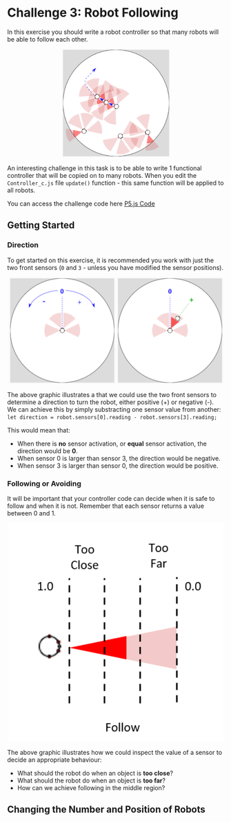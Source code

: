 # Challenge 3: Robot Following

In this exercise you should write a robot controller so that many robots will be able to follow each other.  

<p align="center">
<img src="https://github.com/paulodowd/SummerSchool2022/blob/main/images/p5_following.png?raw=true" width=250>
  </p>


An interesting challenge in this task is to be able to write 1 functional controller that will be copied on to many robots.  When you edit the `Controller_c.js` file `update()` function - this same function will be applied to all robots.

You can access the challenge code here <a href="https://editor.p5js.org/paulodowd_uob/sketches/p43gsxC2y">P5.js Code</a>

## Getting Started

### Direction

To get started on this exercise, it is recommended you work with just the two front sensors (`0` and `3` - unless you have modified the sensor positions).

<p align="center">
  <img src="https://github.com/paulodowd/SummerSchool2022/blob/main/images/p5_sensor_dir.png?raw=true" width=500>
  </p>
  
The above graphic illustrates a that we could use the two front sensors to determine a direction to turn the robot, either positive (+) or negative (-).  We can achieve this by simply substracting one sensor value from another:  
`let direction = robot.sensors[0].reading - robot.sensors[3].reading;`

This would mean that:
- When there is **no** sensor activation, or **equal** sensor activation, the direction would be **0**.
- When sensor 0 is larger than sensor 3, the direction would be negative.
- When sensor 3 is larger than sensor 0, the direction would be positive.

### Following or Avoiding

It will be important that your controller code can decide when it is safe to follow and when it is not.  Remember that each sensor returns a value between 0 and 1.

<p align="center">
  <img src="https://github.com/paulodowd/SummerSchool2022/blob/main/images/p5_sensor_bands.png?raw=true" width=500>
  </p>

The above graphic illustrates how we could inspect the value of a sensor to decide an appropriate behaviour:
- What should the robot do when an object is **too close**?
- What should the robot do when an object is **too far**?
- How can we achieve following in the middle region?

## Changing the Number and Position of Robots


